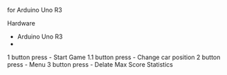 for Arduino Uno R3

Hardware
- Arduino Uno R3
- 

1 button press - Start Game
  1.1 button press - Change car position
2 button press - Menu
3 button press - Delate Max Score Statistics
